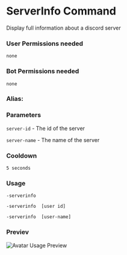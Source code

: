 # ServerInfo Command
Display full information about a discord server

### User Permissions needed
`none`
### Bot Permissions needed
`none`

### Alias:
> <Badge text="sinfo" type="tip" vertical="middle"/>
> <Badge text="serverinfo" type="error" vertical="middle"/>


### Parameters
`server-id` - The id of the server

`server-name` - The name of the server

### Cooldown
`5 seconds`

### Usage
`-serverinfo ` 

`-serverinfo  [user id]`

`-serverinfo  [user-name]`

### Previev

![Avatar Usage Preview](https://media.discordapp.net/attachments/469576672128139275/546443634610929665/Unbenannt-1.png?width=338&height=676)
